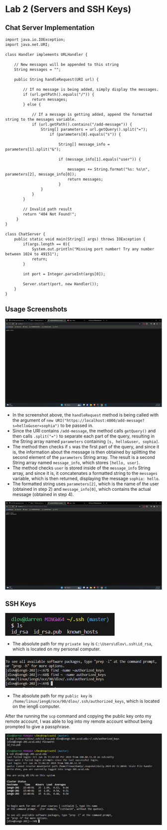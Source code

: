 # Lab 2 (Servers and SSH Keys)

## Chat Server Implementation

```
import java.io.IOException;
import java.net.URI;

class Handler implements URLHandler {

    // New messages will be appended to this string
    String messages = "";

    public String handleRequest(URI url) {

        // If no message is being added, simply display the messages.
        if (url.getPath().equals("/")) {
            return messages;
        } else {

            // If a message is getting added, append the formatted string to the messages variable.
            if (url.getPath().contains("/add-message")) {
                String[] parameters = url.getQuery().split("=");
                    if (parameters[0].equals("s")) {
                        
                        String[] message_info = parameters[1].split("&");

                        if (message_info[1].equals("user")) {

                            messages += String.format("%s: %s\n", parameters[2], message_info[0]);
                            return messages;
                        }
                } 
            }
        }
        
        // Invalid path result
        return "404 Not Found!";
     }
}

class ChatServer {
    public static void main(String[] args) throws IOException {
        if(args.length == 0){
            System.out.println("Missing port number! Try any number between 1024 to 49151");
            return;
        }

        int port = Integer.parseInt(args[0]);

        Server.start(port, new Handler());
    }
}
```

## Usage Screenshots

![Image](/lab2_images/first_image.png)

- In the screenshot above, the ```handleRequest``` method is being called with the argument of ```new URI("https://localhost:4000/add-message?s=hello&user=sophia")``` to be passed in.
- Since the URI contains ```/add-message```, the method calls ```getQuery()``` and then calls ```.split("=")``` to separate each part of the query, resulting in the String array named ```parameters``` containing ```[s, hello&user, sophia]```.
- The method then checks if ```s``` was the first part of the query, and since it is, the information about the message is then obtained by splitting the second element of the ```parameters``` String array. The result is a second String array named ```message_info```, which stores ```[hello, user]```.
- The method checks ```user``` is stored inside of the ```message_info``` String array, and since it is, it concatenates a formatted string to the ```messages``` variable, which is then returned, displaying the message ```sophia: hello```.
- The formatted string uses ```parameters[2]```, which is the name of the user (obtained in step 2) and ```message_info[0]```, which contains the actual message (obtained in step 4).

![Image](/lab2_images/second_image.png)

## SSH Keys

![Image](/lab2_images/ssh_location.png)
- The absolute path for my ```private key``` is ```C:\Users\dlov\.ssh\id_rsa```, which is located on my personal computer.

![Image](/lab2_images/ssh_location_public.png)
- The absolute path for my ```public key``` is ```/home/linux/ieng6/oce/90/dlov/.ssh/authorized_keys```, which is located on the ieng6 computer.

After the running the ```scp``` command and copying the public key onto my remote account, I was able to log into my remote account without being prompted to give a passphrase.

![Image](/lab2_images/ssh_image.png)
